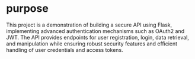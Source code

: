 # purpose
This project is a demonstration of building a secure API using Flask, implementing advanced authentication mechanisms such as OAuth2 and JWT. The API provides endpoints for user registration, login, data retrieval, and manipulation while ensuring robust security features and efficient handling of user credentials and access tokens.
